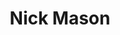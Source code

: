 ---
title: "Nick Mason"
summary: "Nicholas Berkeley Mason is an English drummer and a founder member of the progressive rock band Pink Floyd. He has been the only constant member since the band's formation in 1964, and is the only member to appear on every Pink Floyd album. He co-wrote Pink Floyd compositions including \"Echoes\", \"Time\", \"Careful with That Axe, Eugene\", and \"One of These Days\". In 2018, he formed a new band, Nick Mason's Saucerful of Secrets, to perform music from Pink Floyd's early years. He was inducted into the Rock and Roll Hall of Fame in 1996 as a member of Pink Floyd."
slug: "nick-mason"
image: "nick-mason.jpg"
apple_music_artist_url: "None"
wikipedia_url: "https://en.wikipedia.org/wiki/Nick_Mason"
---
